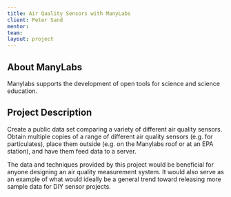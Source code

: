 ```yaml
---
title: Air Quality Sensors with ManyLabs
client: Peter Sand
mentor:
team:
layout: project
---
```


## About ManyLabs

Manylabs supports the development of open tools for science and science
education.

## Project Description

Create a public data set comparing a variety of different air quality sensors.
Obtain multiple copies of a range of different air quality sensors (e.g. for
particulates), place them outside (e.g. on the Manylabs roof or at an EPA
station), and have them feed data to a server.

The data and techniques provided by this project would be beneficial for anyone
designing an air quality measurement system. It would also serve as an example
of what would ideally be a general trend toward releasing more sample data for
DIY sensor projects.
